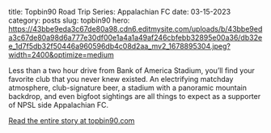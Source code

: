 title: Topbin90 Road Trip Series: Appalachian FC
date: 03-15-2023
category: posts
slug: topbin90
hero: https://43bbe9eda3c67de80a98.cdn6.editmysite.com/uploads/b/43bbe9eda3c67de80a98d6a777e30df00e1a4a1a49af246cbfebb32895e00a36/db32ee_1d7f5db32f50446a960596db4c08d2aa_mv2_1678895304.jpeg?width=2400&optimize=medium



Less than a two hour drive from Bank of America Stadium, you’ll find your favorite club that you never knew existed. An electrifying matchday atmosphere, club-signature beer, a stadium with a panoramic mountain backdrop, and even bigfoot sightings are all things to expect as a supporter of NPSL side Appalachian FC.

[Read the entire story at topbin90.com](https://www.topbin90.com/post/topbin90-road-trip-series-appalachian-fc)
